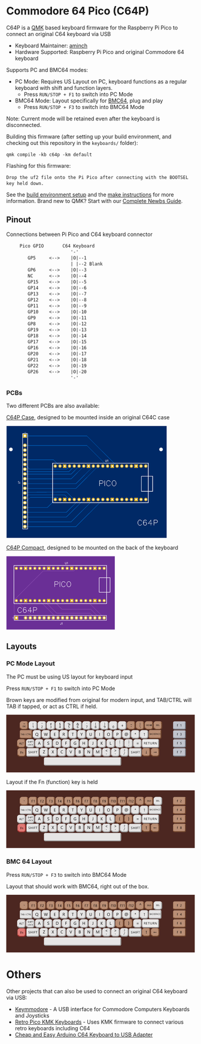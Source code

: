 # Commodore 64 Pico (C64P)

C64P is a [QMK](https://qmk.fm/) based keyboard firmware for the Raspberry Pi Pico to connect an original C64 keyboard via USB

* Keyboard Maintainer: [aminch](https://github.com/aminch)
* Hardware Supported: Raspberry Pi Pico and original Commodore 64 keyboard

Supports PC and BMC64 modes:

* PC Mode: Requires US Layout on PC, keyboard functions as a regular keyboard with shift and function layers.
    * Press `RUN/STOP + F1` to switch into PC Mode
* BMC64 Mode: Layout specifically for [BMC64](https://accentual.com/bmc64/), plug and play
    * Press `RUN/STOP + F3` to switch into BMC64 Mode

Note: Current mode will be retained even after the keyboard is disconnected.

Building this firmware (after setting up your build environment, and checking out this repository in the `keyboards/` folder):

    qmk compile -kb c64p -km default

Flashing for this firmware:

    Drop the uf2 file onto the Pi Pico after connecting with the BOOTSEL key held down.

See the [build environment setup](https://docs.qmk.fm/#/getting_started_build_tools) and the [make instructions](https://docs.qmk.fm/#/getting_started_make_guide) for more information. Brand new to QMK? Start with our [Complete Newbs Guide](https://docs.qmk.fm/#/newbs).

## Pinout

Connections between Pi Pico and C64 keyboard connector

```
     Pico GPIO       C64 Keyboard 
                        '-'
        GP5     <-->    |O|--1 
                        | |--2 Blank 
        GP6     <-->    |O|--3 
        NC      <-->    |O|--4 
        GP15    <-->    |O|--5 
        GP14    <-->    |O|--6 
        GP13    <-->    |O|--7
        GP12    <-->    |O|--8
        GP11    <-->    |O|--9
        GP10    <-->    |O|-10
        GP9     <-->    |O|-11
        GP8     <-->    |O|-12
        GP19    <-->    |O|-13
        GP18    <-->    |O|-14
        GP17    <-->    |O|-15
        GP16    <-->    |O|-16
        GP20    <-->    |O|-17
        GP21    <-->    |O|-18
        GP22    <-->    |O|-19
        GP26    <-->    |O|-20
                        '-'
```

### PCBs

Two different PCBs are also available:

[C64P Case](pcb/Gerber_PCB_C64%20Keyboard_2023-03-25.zip), designed to be mounted inside an original C64C case

![C64P Case](pcb/c64p-case-pcb.png)

[C64P Compact](pcb/Gerber_PCB_C64%20Keyboard_Compact_2023-03-25.zip), designed to be mounted on the back of the keyboard

![C64P Compact](pcb/c64p-compact-pcb.png)

## Layouts

### PC Mode Layout

The PC must be using US layout for keyboard input

Press `RUN/STOP + F1` to switch into PC Mode

Brown keys are modified from original for modern input, and TAB/CTRL will TAB if tapped, or act as CTRL if held.

![PC Base layout](layouts/keyboard-pc-base.png)

Layout if the Fn (function) key is held

![PC Function layout](layouts/keyboard-pc-fn.png)

### BMC 64 Layout

Press `RUN/STOP + F3` to switch into BMC64 Mode

Layout that should work with BMC64, right out of the box.

![BMC Layout layout](layouts/keyboard-pc-fn.png)

# Others

Other projects that can also be used to connect an original C64 keyboard via USB:

* [Keymmodore](https://www.keymmodore.com/) - A USB interface for Commodore Computers Keyboards and Joysticks
* [Retro Pico KMK Keyboards](https://github.com/midicdj1000/RETRO-PICO-KMK-Keyboards) - Uses KMK firmware to connect various retro keyboards including C64
* [Cheap and Easy Arduino C64 Keyboard to USB Adapter](https://retrogamecoders.com/arduino-c64-usb-keyboard/)
